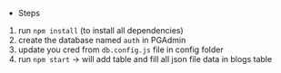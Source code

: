 - Steps
 1. run `npm install` (to install all dependencies)
 2. create the database named `auth` in PGAdmin
 3. update you cred from `db.config.js` file in config folder 
 4. run `npm start` -> will add table and fill all json file data in blogs table